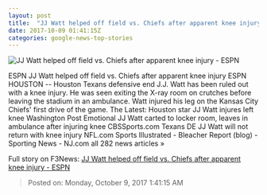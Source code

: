 ```yaml
---
layout: post
title:  "JJ Watt helped off field vs. Chiefs after apparent knee injury - ESPN"
date: 2017-10-09 01:41:15Z
categories: google-news-top-stories
---
```


![JJ Watt helped off field vs. Chiefs after apparent knee injury - ESPN](http://a1.espncdn.com/combiner/i?img=%2Fphoto%2F2017%2F1008%2Fr271168_1296x729_16%2D9.jpg)

ESPN JJ Watt helped off field vs. Chiefs after apparent knee injury ESPN HOUSTON -- Houston Texans defensive end J.J. Watt has been ruled out with a knee injury. He was seen exiting the X-ray room on crutches before leaving the stadium in an ambulance. Watt injured his leg on the Kansas City Chiefs' first drive of the game. The Latest: Houston star JJ Watt injures left knee Washington Post Emotional JJ Watt carted to locker room, leaves in ambulance after injuring knee CBSSports.com Texans DE JJ Watt will not return with knee injury NFL.com Sports Illustrated - Bleacher Report (blog) - Sporting News - NJ.com all 282 news articles »


Full story on F3News: [JJ Watt helped off field vs. Chiefs after apparent knee injury - ESPN](http://www.f3nws.com/n/VvTBBE)

> Posted on: Monday, October 9, 2017 1:41:15 AM
